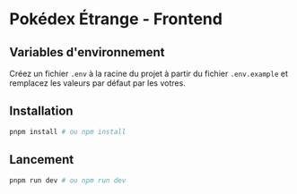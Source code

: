 # Pokédex Étrange - Frontend

## Variables d'environnement

Créez un fichier `.env` à la racine du projet à partir du fichier `.env.example` et remplacez les valeurs par défaut par les votres.

## Installation

```bash
pnpm install # ou npm install
```

## Lancement

```bash
pnpm run dev # ou npm run dev
```
